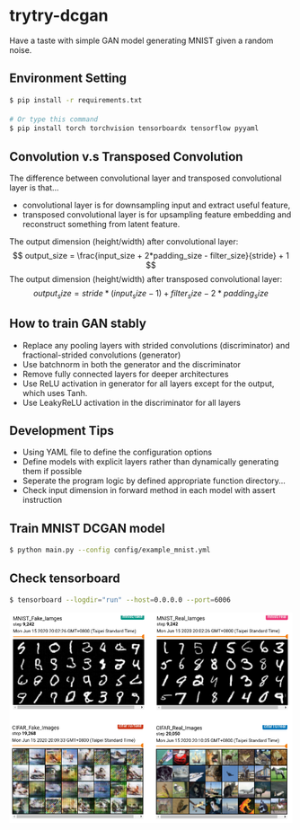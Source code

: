 # trytry-dcgan

Have a taste with simple GAN model generating MNIST given a random noise.

## Environment Setting
```bash
$ pip install -r requirements.txt

# Or type this command
$ pip install torch torchvision tensorboardx tensorflow pyyaml
```

## Convolution v.s Transposed Convolution
The difference between convolutional layer and transposed convolutional layer is that...
- convolutional layer is for downsampling input and extract useful feature,
- transposed convolutional layer is for upsampling feature embedding and reconstruct something from latent feature.

The output dimension (height/width) after convolutional layer:
$$
    output_size = \frac{input_size + 2*padding_size - filter_size}{stride} + 1
$$
The output dimension (height/width) after transposed convolutional layer:
$$
    output_size = stride*(input_size-1) + filter_size - 2*padding_size
$$

## How to train GAN stably
- Replace any pooling layers with strided convolutions (discriminator) and fractional-strided convolutions (generator)
- Use batchnorm in both the generator and the discriminator
- Remove fully connected layers for deeper architectures
- Use ReLU activation in generator for all layers except for the output, which uses Tanh.
- Use LeakyReLU activation in the discriminator for all layers

## Development Tips
- Using YAML file to define the configuration options
- Define models with explicit layers rather than dynamically generating them if possible
- Seperate the program logic by defined appropriate function directory...
- Check input dimension in forward method in each model with assert instruction

## Train MNIST DCGAN model
```bash
$ python main.py --config config/example_mnist.yml
```

## Check tensorboard
```bash
$ tensorboard --logdir="run" --host=0.0.0.0 --port=6006
```
![results](imgs/dcgan.png)
